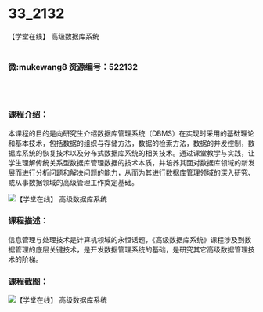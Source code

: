 # 33_2132
【学堂在线】 高级数据库系统
<br/></br>
<h3>微:mukewang8 资源编号：522132</h3>
<br/></br>
<h3>课程介绍：</h3>
<p>本课程的目的是向研究生介绍数据库管理系统（DBMS）在实现时采用的基础理论和基本技术，包括数据的组织与存储方法，数据的检索方法，数据的并发控制，<a title="查看与 数据库系统 相关的文章" target="_blank">数据库系统</a>的恢复技术以及分布式<a title="查看与 数据库系统 相关的文章" target="_blank">数据库系统</a>的相关技术。通过课堂教学与实践，让学生理解传统关系型数据库管理数据的技术本质，并培养其面对数据库领域的新发展而进行分析问题和解决问题的能力，从而为其进行数据库管理领域的深入研究、或从事数据领域的高级管理工作奠定基础。</p>
<p><img src="https://www.ko996.com/wp-content/uploads/img/2018/04/2-48.png" alt="【学堂在线】 高级数据库系统"></p>
<h3>课程描述：</h3>
<p>信息管理与处理技术是计算机领域的永恒话题，《高级数据库系统》课程涉及到数据管理的底层关键技术，是开发数据管理系统的基础，是研究其它高级数据管理技术的阶梯。</p>
<div class="info-desc">
<h3>课程截图：</h3>
<p><img src="https://www.ko996.com/wp-content/uploads/img/2018/04/3-51.png" alt="【学堂在线】 高级数据库系统"></p>


			
</div>
